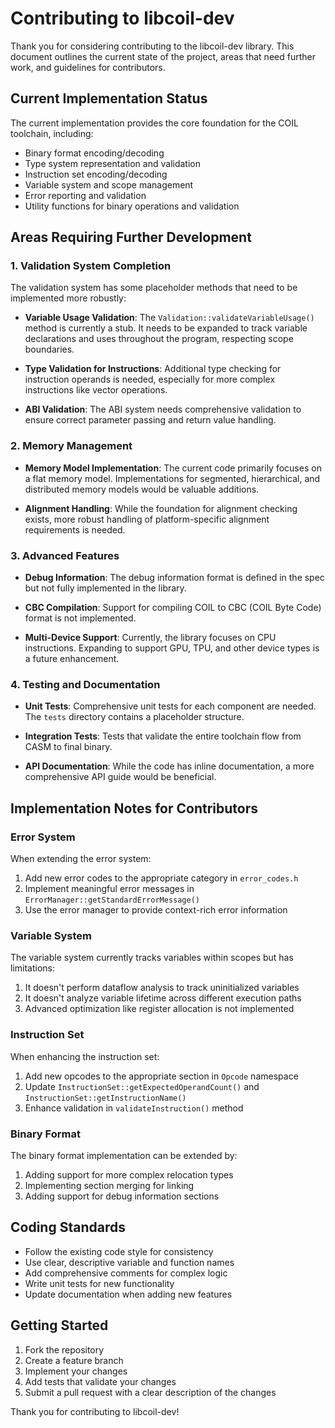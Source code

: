 # Contributing to libcoil-dev

Thank you for considering contributing to the libcoil-dev library. This document outlines the current state of the project, areas that need further work, and guidelines for contributors.

## Current Implementation Status

The current implementation provides the core foundation for the COIL toolchain, including:

- Binary format encoding/decoding
- Type system representation and validation
- Instruction set encoding/decoding
- Variable system and scope management
- Error reporting and validation
- Utility functions for binary operations and validation

## Areas Requiring Further Development

### 1. Validation System Completion

The validation system has some placeholder methods that need to be implemented more robustly:

- **Variable Usage Validation**: The `Validation::validateVariableUsage()` method is currently a stub. It needs to be expanded to track variable declarations and uses throughout the program, respecting scope boundaries.

- **Type Validation for Instructions**: Additional type checking for instruction operands is needed, especially for more complex instructions like vector operations.

- **ABI Validation**: The ABI system needs comprehensive validation to ensure correct parameter passing and return value handling.

### 2. Memory Management

- **Memory Model Implementation**: The current code primarily focuses on a flat memory model. Implementations for segmented, hierarchical, and distributed memory models would be valuable additions.

- **Alignment Handling**: While the foundation for alignment checking exists, more robust handling of platform-specific alignment requirements is needed.

### 3. Advanced Features

- **Debug Information**: The debug information format is defined in the spec but not fully implemented in the library.

- **CBC Compilation**: Support for compiling COIL to CBC (COIL Byte Code) format is not implemented.

- **Multi-Device Support**: Currently, the library focuses on CPU instructions. Expanding to support GPU, TPU, and other device types is a future enhancement.

### 4. Testing and Documentation

- **Unit Tests**: Comprehensive unit tests for each component are needed. The `tests` directory contains a placeholder structure.

- **Integration Tests**: Tests that validate the entire toolchain flow from CASM to final binary.

- **API Documentation**: While the code has inline documentation, a more comprehensive API guide would be beneficial.

## Implementation Notes for Contributors

### Error System

When extending the error system:

1. Add new error codes to the appropriate category in `error_codes.h`
2. Implement meaningful error messages in `ErrorManager::getStandardErrorMessage()`
3. Use the error manager to provide context-rich error information

### Variable System

The variable system currently tracks variables within scopes but has limitations:

1. It doesn't perform dataflow analysis to track uninitialized variables
2. It doesn't analyze variable lifetime across different execution paths
3. Advanced optimization like register allocation is not implemented

### Instruction Set

When enhancing the instruction set:

1. Add new opcodes to the appropriate section in `Opcode` namespace
2. Update `InstructionSet::getExpectedOperandCount()` and `InstructionSet::getInstructionName()`
3. Enhance validation in `validateInstruction()` method

### Binary Format

The binary format implementation can be extended by:

1. Adding support for more complex relocation types
2. Implementing section merging for linking
3. Adding support for debug information sections

## Coding Standards

- Follow the existing code style for consistency
- Use clear, descriptive variable and function names
- Add comprehensive comments for complex logic
- Write unit tests for new functionality
- Update documentation when adding new features

## Getting Started

1. Fork the repository
2. Create a feature branch
3. Implement your changes
4. Add tests that validate your changes
5. Submit a pull request with a clear description of the changes

Thank you for contributing to libcoil-dev!